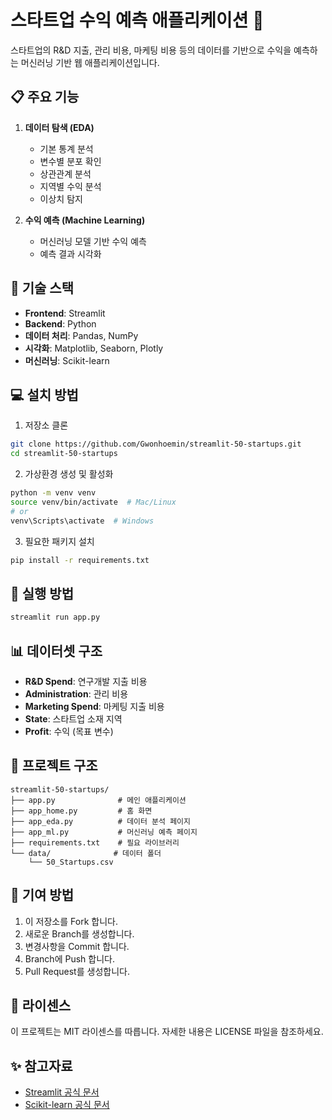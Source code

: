 # 스타트업 수익 예측 애플리케이션 🚀

스타트업의 R&D 지출, 관리 비용, 마케팅 비용 등의 데이터를 기반으로 수익을 예측하는 머신러닝 기반 웹 애플리케이션입니다.

## 📋 주요 기능

1. **데이터 탐색 (EDA)**
   - 기본 통계 분석
   - 변수별 분포 확인
   - 상관관계 분석
   - 지역별 수익 분석
   - 이상치 탐지

2. **수익 예측 (Machine Learning)**
   - 머신러닝 모델 기반 수익 예측
   - 예측 결과 시각화

## 🔧 기술 스택

- **Frontend**: Streamlit
- **Backend**: Python
- **데이터 처리**: Pandas, NumPy
- **시각화**: Matplotlib, Seaborn, Plotly
- **머신러닝**: Scikit-learn

## 💻 설치 방법

1. 저장소 클론
```bash
git clone https://github.com/Gwonhoemin/streamlit-50-startups.git
cd streamlit-50-startups
```

2. 가상환경 생성 및 활성화
```bash
python -m venv venv
source venv/bin/activate  # Mac/Linux
# or
venv\Scripts\activate  # Windows
```

3. 필요한 패키지 설치
```bash
pip install -r requirements.txt
```

## 🚀 실행 방법

```bash
streamlit run app.py
```

## 📊 데이터셋 구조

- **R&D Spend**: 연구개발 지출 비용
- **Administration**: 관리 비용
- **Marketing Spend**: 마케팅 지출 비용
- **State**: 스타트업 소재 지역
- **Profit**: 수익 (목표 변수)

## 📁 프로젝트 구조

```
streamlit-50-startups/
├── app.py              # 메인 애플리케이션
├── app_home.py         # 홈 화면
├── app_eda.py          # 데이터 분석 페이지
├── app_ml.py           # 머신러닝 예측 페이지
├── requirements.txt    # 필요 라이브러리
└── data/              # 데이터 폴더
    └── 50_Startups.csv
```

## 👥 기여 방법

1. 이 저장소를 Fork 합니다.
2. 새로운 Branch를 생성합니다.
3. 변경사항을 Commit 합니다.
4. Branch에 Push 합니다.
5. Pull Request를 생성합니다.

## 📝 라이센스

이 프로젝트는 MIT 라이센스를 따릅니다. 자세한 내용은 LICENSE 파일을 참조하세요.

## ✨ 참고자료

- [Streamlit 공식 문서](https://docs.streamlit.io)
- [Scikit-learn 공식 문서](https://scikit-learn.org/stable/)
